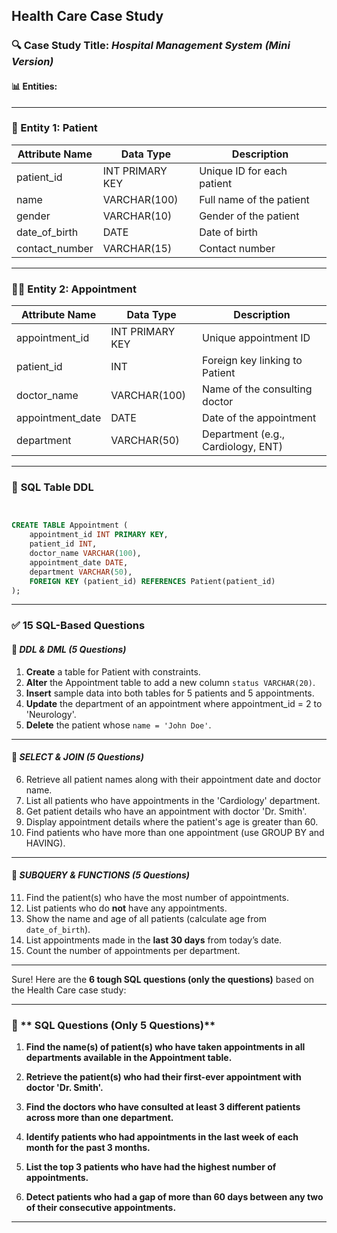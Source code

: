  **Health Care Case Study**
---

### 🔍 **Case Study Title**: *Hospital Management System (Mini Version)*

#### 📊 **Entities:**

---

### 🏥 Entity 1: **Patient**
| Attribute Name | Data Type      | Description                        |
|----------------|----------------|------------------------------------|
| patient_id     | INT PRIMARY KEY| Unique ID for each patient         |
| name           | VARCHAR(100)   | Full name of the patient           |
| gender         | VARCHAR(10)    | Gender of the patient              |
| date_of_birth  | DATE           | Date of birth                      |
| contact_number | VARCHAR(15)    | Contact number                     |

---

### 🧑‍⚕️ Entity 2: **Appointment**
| Attribute Name   | Data Type      | Description                             |
|------------------|----------------|-----------------------------------------|
| appointment_id   | INT PRIMARY KEY| Unique appointment ID                   |
| patient_id       | INT            | Foreign key linking to Patient          |
| doctor_name      | VARCHAR(100)   | Name of the consulting doctor           |
| appointment_date | DATE           | Date of the appointment                 |
| department       | VARCHAR(50)    | Department (e.g., Cardiology, ENT)      |

---

### 🧾 **SQL Table DDL**

```sql


CREATE TABLE Appointment (
    appointment_id INT PRIMARY KEY,
    patient_id INT,
    doctor_name VARCHAR(100),
    appointment_date DATE,
    department VARCHAR(50),
    FOREIGN KEY (patient_id) REFERENCES Patient(patient_id)
);
```

---

### ✅ **15 SQL-Based Questions**

#### 📌 *DDL & DML (5 Questions)*

1. **Create** a table for Patient with constraints.
2. **Alter** the Appointment table to add a new column `status VARCHAR(20)`.
3. **Insert** sample data into both tables for 5 patients and 5 appointments.
4. **Update** the department of an appointment where appointment_id = 2 to 'Neurology'.
5. **Delete** the patient whose `name = 'John Doe'`.

---

#### 📌 *SELECT & JOIN (5 Questions)*

6. Retrieve all patient names along with their appointment date and doctor name.
7. List all patients who have appointments in the 'Cardiology' department.
8. Get patient details who have an appointment with doctor 'Dr. Smith'.
9. Display appointment details where the patient's age is greater than 60.
10. Find patients who have more than one appointment (use GROUP BY and HAVING).

---

#### 📌 *SUBQUERY & FUNCTIONS (5 Questions)*

11. Find the patient(s) who have the most number of appointments.
12. List patients who do **not** have any appointments.
13. Show the name and age of all patients (calculate age from `date_of_birth`).
14. List appointments made in the **last 30 days** from today’s date.
15. Count the number of appointments per department.

---
Sure! Here are the **6 tough SQL questions (only the questions)** based on the Health Care case study:

---

### 🧠 ** SQL Questions (Only 5 Questions)**

1. **Find the name(s) of patient(s) who have taken appointments in all departments available in the Appointment table.**

2. **Retrieve the patient(s) who had their first-ever appointment with doctor 'Dr. Smith'.**

3. **Find the doctors who have consulted at least 3 different patients across more than one department.**

4. **Identify patients who had appointments in the last week of each month for the past 3 months.**

5. **List the top 3 patients who have had the highest number of appointments.**

6. **Detect patients who had a gap of more than 60 days between any two of their consecutive appointments.**

---

